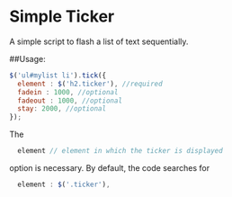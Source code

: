 Simple Ticker
============
A simple script to flash a list of text sequentially.

##Usage:
```javascript
$('ul#mylist li').tick({
  element : $('h2.ticker'), //required
  fadein : 1000, //optional
  fadeout : 1000, //optional
  stay: 2000, //optional
});
```

The
```javascript
  element // element in which the ticker is displayed 
```
option is necessary. By default, the code searches for

```javascript
  element : $('.ticker'),
```
